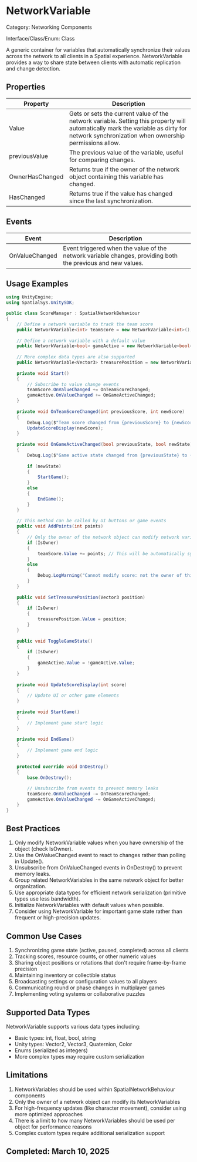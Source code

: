 # NetworkVariable<T>

Category: Networking Components

Interface/Class/Enum: Class

A generic container for variables that automatically synchronize their values across the network to all clients in a Spatial experience. NetworkVariable provides a way to share state between clients with automatic replication and change detection.

## Properties

| Property | Description |
| --- | --- |
| Value | Gets or sets the current value of the network variable. Setting this property will automatically mark the variable as dirty for network synchronization when ownership permissions allow. |
| previousValue | The previous value of the variable, useful for comparing changes. |
| OwnerHasChanged | Returns true if the owner of the network object containing this variable has changed. |
| HasChanged | Returns true if the value has changed since the last synchronization. |

## Events

| Event | Description |
| --- | --- |
| OnValueChanged | Event triggered when the value of the network variable changes, providing both the previous and new values. |

## Usage Examples

```csharp
using UnityEngine;
using SpatialSys.UnitySDK;

public class ScoreManager : SpatialNetworkBehaviour
{
    // Define a network variable to track the team score
    public NetworkVariable<int> teamScore = new NetworkVariable<int>();
    
    // Define a network variable with a default value
    public NetworkVariable<bool> gameActive = new NetworkVariable<bool>(true);
    
    // More complex data types are also supported
    public NetworkVariable<Vector3> treasurePosition = new NetworkVariable<Vector3>();
    
    private void Start()
    {
        // Subscribe to value change events
        teamScore.OnValueChanged += OnTeamScoreChanged;
        gameActive.OnValueChanged += OnGameActiveChanged;
    }
    
    private void OnTeamScoreChanged(int previousScore, int newScore)
    {
        Debug.Log($"Team score changed from {previousScore} to {newScore}");
        UpdateScoreDisplay(newScore);
    }
    
    private void OnGameActiveChanged(bool previousState, bool newState)
    {
        Debug.Log($"Game active state changed from {previousState} to {newState}");
        
        if (newState)
        {
            StartGame();
        }
        else
        {
            EndGame();
        }
    }
    
    // This method can be called by UI buttons or game events
    public void AddPoints(int points)
    {
        // Only the owner of the network object can modify network variables
        if (IsOwner)
        {
            teamScore.Value += points; // This will be automatically synchronized
        }
        else
        {
            Debug.LogWarning("Cannot modify score: not the owner of this object");
        }
    }
    
    public void SetTreasurePosition(Vector3 position)
    {
        if (IsOwner)
        {
            treasurePosition.Value = position;
        }
    }
    
    public void ToggleGameState()
    {
        if (IsOwner)
        {
            gameActive.Value = !gameActive.Value;
        }
    }
    
    private void UpdateScoreDisplay(int score)
    {
        // Update UI or other game elements
    }
    
    private void StartGame()
    {
        // Implement game start logic
    }
    
    private void EndGame()
    {
        // Implement game end logic
    }
    
    protected override void OnDestroy()
    {
        base.OnDestroy();
        
        // Unsubscribe from events to prevent memory leaks
        teamScore.OnValueChanged -= OnTeamScoreChanged;
        gameActive.OnValueChanged -= OnGameActiveChanged;
    }
}
```

## Best Practices

1. Only modify NetworkVariable values when you have ownership of the object (check IsOwner).
2. Use the OnValueChanged event to react to changes rather than polling in Update().
3. Unsubscribe from OnValueChanged events in OnDestroy() to prevent memory leaks.
4. Group related NetworkVariables in the same network object for better organization.
5. Use appropriate data types for efficient network serialization (primitive types use less bandwidth).
6. Initialize NetworkVariables with default values when possible.
7. Consider using NetworkVariable for important game state rather than frequent or high-precision updates.

## Common Use Cases

1. Synchronizing game state (active, paused, completed) across all clients
2. Tracking scores, resource counts, or other numeric values
3. Sharing object positions or rotations that don't require frame-by-frame precision
4. Maintaining inventory or collectible status
5. Broadcasting settings or configuration values to all players
6. Communicating round or phase changes in multiplayer games
7. Implementing voting systems or collaborative puzzles

## Supported Data Types

NetworkVariable supports various data types including:
- Basic types: int, float, bool, string
- Unity types: Vector2, Vector3, Quaternion, Color
- Enums (serialized as integers)
- More complex types may require custom serialization

## Limitations

1. NetworkVariables should be used within SpatialNetworkBehaviour components
2. Only the owner of a network object can modify its NetworkVariables
3. For high-frequency updates (like character movement), consider using more optimized approaches
4. There is a limit to how many NetworkVariables should be used per object for performance reasons
5. Complex custom types require additional serialization support

## Completed: March 10, 2025
